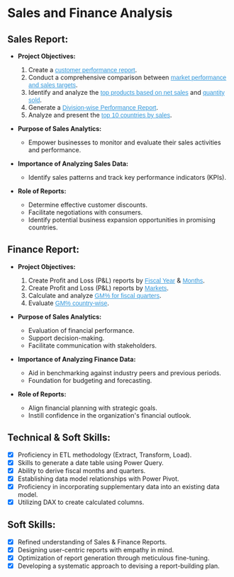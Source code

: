 # Sales and Finance Analysis

## Sales Report:

- **Project Objectives:**
  1. Create a <a href="https://github.com/Nived1007/Excel-Sales-Analytics/blob/74c33fdc0ff2829865f1f2cfa56202762b275638/Customer%20Performance%20Report.pdf" style="color: #3498db; font-family: 'Arial', sans-serif;">customer performance report</a>.
  2. Conduct a comprehensive comparison between <a href="https://github.com/Nived1007/Excel-Sales-Analytics/blob/74c33fdc0ff2829865f1f2cfa56202762b275638/Market%20Performance%20Report.pdf" style="color: #3498db; font-family: 'Arial', sans-serif;">market performance and sales targets</a>.
  3. Identify and analyze the <a href="https://github.com/Nived1007/Excel-Sales-Analytics/blob/74c33fdc0ff2829865f1f2cfa56202762b275638/Top%2010%20products.pdf" style="color: #3498db; font-family: 'Arial', sans-serif;">top products based on net sales</a> and <a href="https://github.com/Nived1007/Excel-Sales-Analytics/blob/74c33fdc0ff2829865f1f2cfa56202762b275638/Top%20products%20based%20on%20qty.pdf" style="color: #3498db; font-family: 'Arial', sans-serif;">quantity sold</a>.
  4. Generate a <a href="#" style="color: #3498db; font-family: 'Arial', sans-serif;">Division-wise Performance Report</a>.
  5. Analyze and present the <a href="#" style="color: #3498db; font-family: 'Arial', sans-serif;">top 10 countries by sales</a>.

- **Purpose of Sales Analytics:**
  - Empower businesses to monitor and evaluate their sales activities and performance.

- **Importance of Analyzing Sales Data:**
  - Identify sales patterns and track key performance indicators (KPIs).

- **Role of Reports:**
  - Determine effective customer discounts.
  - Facilitate negotiations with consumers.
  - Identify potential business expansion opportunities in promising countries.

## Finance Report:

- **Project Objectives:**
  1. Create Profit and Loss (P&L) reports by <a href="https://github.com/KirandeepMarala/Excel-Sales_Analysis/blob/main/P%26L%20Statement%20by%20Fiscal%20Year.pdf" style="color: #3498db; font-family: 'Arial', sans-serif;">Fiscal Year</a> & <a href="https://github.com/KirandeepMarala/Excel-Sales_Analysis/blob/main/P%26L%20Statement%20by%20Months.pdf" style="color: #3498db; font-family: 'Arial', sans-serif;">Months</a>.
  2. Create Profit and Loss (P&L) reports by <a href="https://github.com/KirandeepMarala/Excel-Sales_Analysis/blob/main/P%26L%20Statement%20by%20Markets.pdf" style="color: #3498db; font-family: 'Arial', sans-serif;">Markets</a>.
  3. Calculate and analyze <a href="#" style="color: #3498db; font-family: 'Arial', sans-serif;">GM% for fiscal quarters</a>.
  4. Evaluate <a href="#" style="color: #3498db; font-family: 'Arial', sans-serif;">GM% country-wise</a>.

- **Purpose of Sales Analytics:**
  - Evaluation of financial performance.
  - Support decision-making.
  - Facilitate communication with stakeholders.

- **Importance of Analyzing Finance Data:**
  - Aid in benchmarking against industry peers and previous periods.
  - Foundation for budgeting and forecasting.

- **Role of Reports:**
  - Align financial planning with strategic goals.
  - Instill confidence in the organization's financial outlook.

## Technical & Soft Skills:

- [x] Proficiency in ETL methodology (Extract, Transform, Load).
- [x] Skills to generate a date table using Power Query.
- [x] Ability to derive fiscal months and quarters.
- [x] Establishing data model relationships with Power Pivot.
- [x] Proficiency in incorporating supplementary data into an existing data model.
- [x] Utilizing DAX to create calculated columns.

## Soft Skills:

- [x] Refined understanding of Sales & Finance Reports.
- [x] Designing user-centric reports with empathy in mind.
- [x] Optimization of report generation through meticulous fine-tuning.
- [x] Developing a systematic approach to devising a report-building plan.
